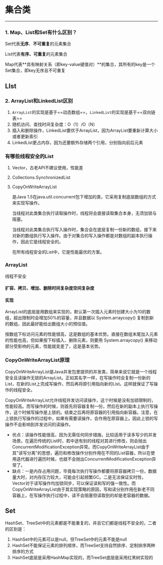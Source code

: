 # 集合类

---

### 1. Map、List和Set有什么区别？

Set代表**无序**、**不可重复**的元素集合

List代表**有序、可重复**的元素集合

Map代表**具有映射关系（即key-value键值对）**的集合，其所有的key是一个Set集合，即key无序且不可重复

## LIst

### 2. ArrayList和LinkedList区别

1. `ArrayList`的实现是基于==动态数组==，`LinkedList`的实现是基于==双向链表==
2. 随机访问、查找时间复杂度：O（1）/O（N）
3. 插入和删除操作，LinkedList要优于ArrayList，因为ArrayList要重新计算大小或者更新索引
4. LinkedList更占内存，因为还要额外存储两个引用，分别指向前后元素

### 有哪些线程安全的List

1. Vector，古老API不建议使用，性能差

2. Collections.SynchronizedList

3. CopyOnWriteArrayList

   是Java 1.5在java.util.concurrent包下增加的类，它采用复制底层数组的方式来实现写操作。

   当线程对此类集合执行读取操作时，线程将会直接读取集合本身，无须加锁与阻塞。

   当线程对此类集合执行写入操作时，集合会在底层复制一份新的数组，接下来对新的数组执行写入操作。由于对集合的写入操作都是对数组的副本执行操作，因此它是线程安全的。

   在所有线程安全的List中，它是性能最优的方案。

### ArrayList

线程不安全

#### 扩容、拷贝、增加、删除时间复杂度空间复杂度

#### 实现

ArrayList的底层是用数组来实现的，默认第一次插入元素时创建大小为10的数组，超出限制时会增加50%的容量，并且数据以 System.arraycopy() 复制到新的数组，因此最好能给出数组大小的预估值。

按数组下标访问元素的性能很高，这是数组的基本优势。直接在数组末尾加入元素的性能也高，但如果按下标插入、删除元素，则要用 System.arraycopy() 来移动部分受影响的元素，性能就变差了，这是基本劣势。

### CopyOnWriteArrayList原理

CopyOnWriteArrayList是Java并发包里提供的并发类，简单来说它就是一个线程安全且读操作无锁的ArrayList。正如其名字一样，在写操作时会复制一份新的List，在新的List上完成写操作，然后再将原引用指向新的List。这样就保证了写操作的线程安全。

CopyOnWriteArrayList允许线程并发访问读操作，这个时候是没有加锁限制的，性能较高。而写操作的时候，则首先将容器复制一份，然后在新的副本上执行写操作，这个时候写操作是上锁的。结束之后再将原容器的引用指向新容器。注意，在上锁执行写操作的过程中，如果有需要读操作，会作用在原容器上。因此上锁的写操作不会影响到并发访问的读操作。

- 优点：读操作性能很高，因为无需任何同步措施，比较适用于读多写少的并发场景。在遍历传统的List时，若中途有别的线程对其进行修改，则会抛出ConcurrentModificationException异常。而CopyOnWriteArrayList由于其"读写分离"的思想，遍历和修改操作分别作用在不同的List容器，所以在使用迭代器进行遍历时候，也就不会抛出ConcurrentModificationException异常了。
- 缺点：一是内存占用问题，毕竟每次执行写操作都要将原容器拷贝一份，数据量大时，对内存压力较大，可能会引起频繁GC。二是无法保证实时性，Vector对于读写操作均加锁同步，可以保证读和写的强一致性。而CopyOnWriteArrayList由于其实现策略的原因，写和读分别作用在新老不同容器上，在写操作执行过程中，读不会阻塞但读取到的却是老容器的数据。

## Set

HashSet、TreeSet中的元素都是不能重复的，并且它们都是线程不安全的，二者的区别是：

1. HashSet中的元素可以是null，但TreeSet中的元素不能是null
2. HashSet不能保证元素的排列顺序，而TreeSet支持自然排序、定制排序两种排序的方式
3. HashSet底层是采用HashMap实现的，而TreeSet底层是采用红黑树实现的